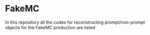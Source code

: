 # FakeMC
In this repository all the codes for reconstructing prompt/non-prompt objects for the FakeMC production are listed
